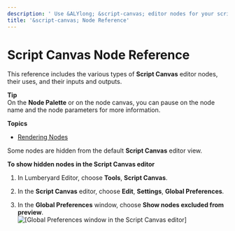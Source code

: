 ```yaml
---
description: ' Use &ALYlong; &script-canvas; editor nodes for your scripts. '
title: '&script-canvas; Node Reference'
---
```

# Script Canvas Node Reference<a name="script-canvas-node-reference"></a>

This reference includes the various types of **Script Canvas** editor nodes, their uses, and their inputs and outputs\.

**Tip**  
On the **Node Palette** or on the node canvas, you can pause on the node name and the node parameters for more information\.

**Topics**
+ [Rendering Nodes](script-canvas-rendering-nodes.md)

Some nodes are hidden from the default **Script Canvas** editor view\.

**To show hidden nodes in the **Script Canvas** editor**

1. In Lumberyard Editor, choose **Tools**, **Script Canvas**\.

1. In the **Script Canvas** editor, choose **Edit**, **Settings**, **Global Preferences**\.

1. In the **Global Preferences** window, choose **Show nodes excluded from preview**\.  
![\[Global Preferences window in the Script Canvas editor\]](/images/userguide/scripting/script-canvas/script-canvas-global-preferences-show-nodes.png)